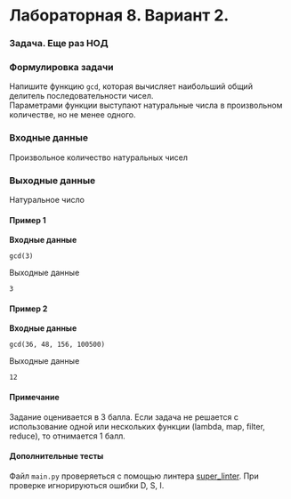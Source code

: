 # Лабораторная 8. Вариант 2.
### Задача. Еще раз НОД
### Формулировка задачи
Напишите функцию `gcd`, которая вычисляет наибольший общий делитель последовательности чисел.  
Параметрами функции выступают натуральные числа в произвольном количестве, но не менее одного.
###  Входные данные
Произвольное количество натуральных чисел
### Выходные данные

Натуральное число
#### Пример 1

**Входные данные**

```
gcd(3)
```

Выходные данные

```
3
```
#### Пример 2

**Входные данные**

```
gcd(36, 48, 156, 100500)
```

Выходные данные

```
12
```
#### Примечание

Задание оценивается в 3 балла. Если задача не решается с использование одной или нескольких функции (lambda, map, filter, reduce), то отнимается 1 балл.

#### Дополнительные тесты

Файл `main.py` проверяеться с помощью линтера [super_linter](https://github.com/wemake-services/wemake-python-styleguide?tab=readme-ov-file). При проверке игнорируються ошибки D, S, I.
